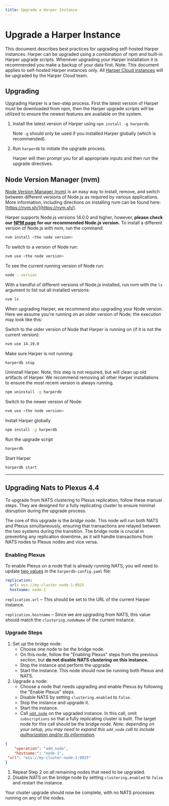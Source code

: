 ```yaml
---
title: Upgrade a Harper Instance
---
```


# Upgrade a Harper Instance

This document describes best practices for upgrading self-hosted Harper instances. Harper can be upgraded using a combination of npm and built-in Harper upgrade scripts. Whenever upgrading your Harper installation it is recommended you make a backup of your data first. Note: This document applies to self-hosted Harper instances only. All [Harper Cloud instances](./harper-cloud/) will be upgraded by the Harper Cloud team.

## Upgrading

Upgrading Harper is a two-step process. First the latest version of Harper must be downloaded from npm, then the Harper upgrade scripts will be utilized to ensure the newest features are available on the system.

1. Install the latest version of Harper using `npm install -g harperdb`.

    Note `-g` should only be used if you installed Harper globally (which is recommended).

1. Run `harperdb` to initiate the upgrade process.

    Harper will then prompt you for all appropriate inputs and then run the upgrade directives.

## Node Version Manager (nvm)

[Node Version Manager (nvm)](https://nvm.sh/) is an easy way to install, remove, and switch between different versions of Node.js as required by various applications. More information, including directions on installing nvm can be found here: [https://nvm.sh/](https://nvm.sh/).

Harper supports Node.js versions 14.0.0 and higher, however, **please check our** [**NPM page**](https://www.npmjs.com/package/harperdb) **for our recommended Node.js version.** To install a different version of Node.js with nvm, run the command:

```bash
nvm install <the node version>
```

To switch to a version of Node run:

```bash
nvm use <the node version>
```

To see the current running version of Node run:

```bash
node --version
```

With a handful of different versions of Node.js installed, run nvm with the `ls` argument to list out all installed versions:

```bash
nvm ls
```

When upgrading Harper, we recommend also upgrading your Node version. Here we assume you're running on an older version of Node; the execution may look like this:

Switch to the older version of Node that Harper is running on (if it is not the current version):

```bash
nvm use 14.19.0
```

Make sure Harper is not running:

```bash
harperdb stop
```

Uninstall Harper. Note, this step is not required, but will clean up old artifacts of Harper. We recommend removing all other Harper installations to ensure the most recent version is always running.

```bash
npm uninstall -g harperdb
```

Switch to the newer version of Node:

```bash
nvm use <the node version>
```

Install Harper globally

```bash
npm install -g harperdb
```

Run the upgrade script

```bash
harperdb
```

Start Harper

```bash
harperdb start
```

---

## Upgrading Nats to Plexus 4.4

To upgrade from NATS clustering to Plexus replication, follow these manual steps. They are designed for a fully replicating cluster to ensure minimal disruption during the upgrade process.

The core of this upgrade is the _bridge node_. This node will run both NATS and Plexus simultaneously, ensuring that transactions are relayed between the two systems during the transition. The bridge node is crucial in preventing any replication downtime, as it will handle transactions from NATS nodes to Plexus nodes and vice versa.

### Enabling Plexus

To enable Plexus on a node that is already running NATS, you will need to update [two values](./configuration) in the `harperdb-config.yaml` file:

```yaml
replication:
  url: wss://my-cluster-node-1:9925
  hostname: node-1
```

`replication.url` – This should be set to the URL of the current Harper instance.

`replication.hostname` – Since we are upgrading from NATS, this value should match the `clustering.nodeName` of the current instance.

### Upgrade Steps

1. Set up the bridge node:
   - Choose one node to be the bridge node.
   - On this node, follow the "Enabling Plexus" steps from the previous section, but **do not disable NATS clustering on this instance.**
   - Stop the instance and perform the upgrade.
   - Start the instance. This node should now be running both Plexus and NATS.
1. Upgrade a node:
   - Choose a node that needs upgrading and enable Plexus by following the "Enable Plexus" steps.
   - Disable NATS by setting `clustering.enabled` to `false`.
   - Stop the instance and upgrade it.
   - Start the instance.
   - Call [`add_node`](../developers/operations-api/clustering#add-node) on the upgraded instance. In this call, omit `subscriptions` so that a fully replicating cluster is built. The target node for this call should be the bridge node. _Note: depending on your setup, you may need to expand this `add_node` call to include_ [_authorization and/or tls information_](../developers/operations-api/clustering#add-node)_._

```json
{
	"operation": "add_node",
	"hostname:": "node-1",
 "url": "wss://my-cluster-node-1:9925"
}
```

1. Repeat Step 2 on all remaining nodes that need to be upgraded.
1. Disable NATS on the bridge node by setting `clustering.enabled` to `false` and restart the instance.

Your cluster upgrade should now be complete, with no NATS processes running on any of the nodes.
